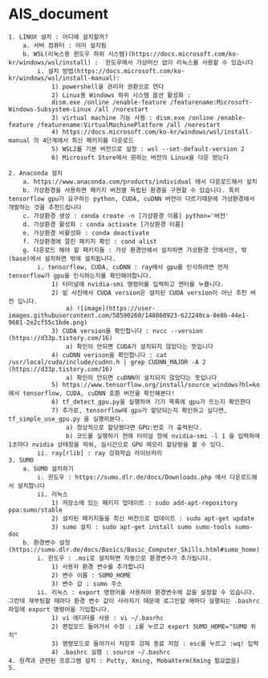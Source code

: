 # AIS_document

	1. LINUX 설치 : 어디에 설치할까?
		a. 서버 컴퓨터 : 이미 설치됨
		b. WSL(리눅스용 윈도우 하위 시스템)(https://docs.microsoft.com/ko-kr/windows/wsl/install) :  윈도우에서 가상머신 없이 리눅스를 사용할 수 있습니다
			i. 설치 방법(https://docs.microsoft.com/ko-kr/windows/wsl/install-manual):
				1) powershell을 관리자 권환으로 연다
				2) Linux용 Windows 하위 시스템 옵션 활성화 : 
				dism.exe /online /enable-feature /featurename:Microsoft-Windows-Subsystem-Linux /all /norestart
				3) virtual machine 기능 사용 : dism.exe /online /enable-feature /featurename:VirtualMachinePlatform /all /norestart
				4) https://docs.microsoft.com/ko-kr/windows/wsl/install-manual 의 4단계에서 최신 패키지를 다운로드
				5) WSL2를 기본 버전으로 설정 : wsl --set-default-version 2
				6) Microsoft Store에서 원하는 버전의 Linux을 다운 받는다
			
	2. Anaconda 설치
		a. https://www.anaconda.com/products/individual 에서 다운로드해서 설치
		b. 가상환경을 사용하면 패키지 버전별 독립된 환경을 구현할 수 있습니다. 특히 tensorflow gpu가 요구하는 python, CUDA, cuDNN 버전이 다르기때문에 가상환경에서 개발하는 것을 추천드립니다
		c. 가상환경 생성 : conda create -n [가상환경 이름] python='버전'
		d. 가상환경 활성화 : conda activate [가상환경 이름]
		e. 가상환경 비활성화 : conda deactivate
		f. 가상환경에 깔린 패키지 확인 : cond alist
		g. 다운로드 해야 할 패키지들 : 가상 환경안에서 설치하면 가상환경 안에서만, 밖(base)에서 설치하면 밖에 설치됩니다.
			i. tensorflow, CUDA, cuDNN : ray에서 gpu를 인식하려면 먼저 tensorflow가 gpu을 인식하는지를 확인해야합니다. 
				1) 터미널에 nvidia-smi 명령어를 입력하고 엔터를 누릅니다.
				2) 밑 사진에서 CUDA version은 설치된 CUDA version이 아닌 추천 버전 입니다.
					a) ![image](https://user-images.githubusercontent.com/58590260/148860923-622240ca-8e8b-44e1-9681-2e2cf55c1bde.png)
				3) CUDA version을 확인합니다 : nvcc --version  (https://d33p.tistory.com/16)
					a) 확인이 안되면 CUDA가 설치되지 않았다는 뜻입니다
				4) cuDNN verison을 확인합니다 : cat /usr/local/cuda/include/cudnn.h | grep CUDNN_MAJOR -A 2 (https://d33p.tistory.com/16)
					a) 확인이 안되면 cuDNN이 설치되지 않았다는 뜻입니다
				5) https://www.tensorflow.org/install/source_windows?hl=ko 에서 tensorflow, CUDA, cuDNN 호환 버전을 확인해본다!
				6) tf_detect_gpu.py을 실행하여 기기 목록에 gpu가 뜨는지 확인한다
				7) 추가로, tensorflow에 gpu가 할당되는지 확인하고 싶다면, tf_simple_use_gpu.py 을 실행히본다. 
					a) 정상적으로 할당됐다면 GPU:번호 가 출력된다.
					b) 코드를 실행하기 전에 터미널 창에 nvidia-smi -l 1 을 입력하여 1초마다 nvidia 상태창을 띄워, 실시간으로 GPU 메모리 할당량을 볼 수 있다.
			ii. ray[rlib] : ray 강화학습 라이브러리
	3. SUMO
		a. SUMO 설치하기
			i. 윈도우 : https://sumo.dlr.de/docs/Downloads.php 에서 다운로드해서 설치합니다
			ii. 리눅스
				1) 저장소에 있는 패키지 업데이트 : sudo add-apt-repository ppa:sumo/stable
				2) 설치된 패키지들을 최신 버전으로 업데이트 : sudo apt-get update
				3) sumo 설치 : sudo apt-get install sumo sumo-tools sumo-doc
		b. 환경변수 설정(https://sumo.dlr.de/docs/Basics/Basic_Computer_Skills.html#sumo_home)
			i. 윈도우 : .msi로 설치하면 자동으로 환경변수가 추가됩니다.
				1) 사용자 환경 변수를 추가합니다
				2) 변수 이름 : SUMO_HOME
				3) 변수 값 : sumo 주소
			ii. 리눅스 : export 명령어를 사용하여 환경변수에 값을 설정할 수 있습니다. 그런데 재부팅할 때마다 환경 변수 값이 사라지기 때문에 로그인할 매마다 실행되는 .bashrc 파일에 export 명령어을 기입합니다.
				1) vi 에디터를 사용 : vi ~/.basrhc
				2) 편집모드 들어가서 수정 : i를 누르고 export SUMO_HOME="SUMO 위치"
				3) 명령모드로 들어가서 저장후 강제 종료 저장 : esc를 누르고 :wq! 입력 
				4) .bashrc 실행 : source ~/.bashrc
	4. 원격과 관련된 프로그램 설치 : Putty, Xming, MobaXterm(Xming 필요없음)
	5. 
		
			
	


